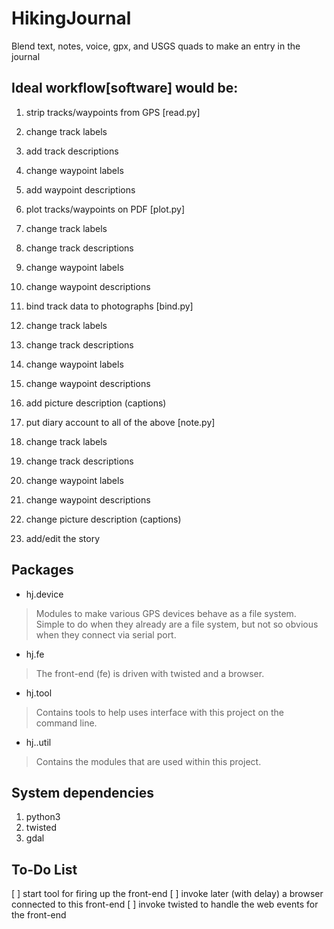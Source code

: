 # HikingJournal
Blend text, notes, voice, gpx, and USGS quads to make an entry in the journal

## Ideal workflow[software] would be:
1. strip tracks/waypoints from GPS              [read.py]
  1. change track labels
  2. add track descriptions
  3. change waypoint labels
  4. add waypoint descriptions

2. plot tracks/waypoints on PDF                 [plot.py]
  1. change track labels
  2. change track descriptions
  3. change waypoint labels
  4. change waypoint descriptions

3. bind track data to photographs               [bind.py]
  1. change track labels
  2. change track descriptions
  3. change waypoint labels
  4. change waypoint descriptions
  5. add picture description (captions)

4. put diary account to all of the above        [note.py]
  1. change track labels
  2. change track descriptions
  3. change waypoint labels
  4. change waypoint descriptions
  5. change picture description (captions)
  6. add/edit the story


## Packages
- hj.device

> Modules to make various GPS devices behave as a file system. Simple to do when they already are a file system, but not so obvious when they connect via serial port.

- hj.fe

> The front-end (fe) is driven with twisted and a browser.

- hj.tool

> Contains tools to help uses interface with this project on the command line.

- hj..util

> Contains the modules that are used within this project.

## System dependencies
1. python3
2. twisted
3. gdal

## To-Do List
[ ] start tool for firing up the front-end
    [ ] invoke later (with delay) a browser connected to this front-end
    [ ] invoke twisted to handle the web events for the front-end

    
